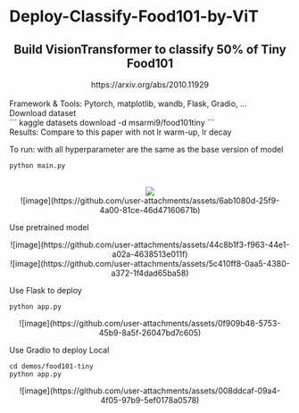 # Deploy-Classify-Food101-by-ViT
<h2><center>Build VisionTransformer to classify 50% of Tiny Food101 </center> </h2>
<href> <center>https://arxiv.org/abs/2010.11929</center> </href> <br>
<p1>Framework & Tools: Pytorch, matplotlib, wandb, Flask, Gradio, ... </p1> <br>
Download dataset <br>
```
kaggle datasets download -d msarmi9/food101tiny 
``` <br>
Results: Compare to this paper with not lr warm-up, lr decay <br>

To run: with all hyperparameter are the same as the base version of model <br>

```
python main.py
```

<br>

<div align="center">
  <img src="https://github.com/user-attachments/assets/7727df2f-97cb-48d6-8c88-0f23cace09db" />
</div>



<center>![image](https://github.com/user-attachments/assets/6ab1080d-25f9-4a00-81ce-46d47160671b)</center>

Use pretrained model <br>

<center>![image](https://github.com/user-attachments/assets/44c8b1f3-f963-44e1-a02a-4638513e011f)</center>


<center>![image](https://github.com/user-attachments/assets/5c410ff8-0aa5-4380-a372-1f4dad65ba58)</center>

Use Flask to deploy <br>

```
python app.py
```

<center>![image](https://github.com/user-attachments/assets/0f909b48-5753-45b9-8a5f-26047bd7c605)</center>

Use Gradio to deploy Local
```
cd demos/food101-tiny
python app.py
```

<center>![image](https://github.com/user-attachments/assets/008ddcaf-09a4-4f05-97b9-5ef0178a0578)</center>






